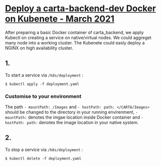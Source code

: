 # <span style="text-decoration:underline;">Deploy a carta-backend-dev Docker on Kubenete - March 2021</span>

After preparing a basic Docker container of carta_backend, we apply Kubectl on creating a service on native/virtual nodes. We could aggreget many node into a working cluster. The Kubenete could easly deploy a NGINX on high availability cluster.

## 1.
To start a service via `/k8s/deployment` :
```
$ kubectl apply -f deployment.yaml
```
### Customise to your environment
The path `- mountPath: /Images` and `- hostPath: path: </CARTA/Images>` should be changed to the directory in your running envirenment, `- mountPath:` denotes the imgae location inside Docker container and `- hostPath: path:` denotes the image location in your native system.

## 2.
To stop a service via `/k8s/deployment` :
```
$ kubectl delete -f deployment.yaml
```
